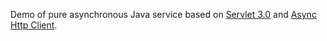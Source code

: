 Demo of pure asynchronous Java service based on [Servlet 3.0](http://www.jcp.org/en/jsr/detail?id=315) and [Async Http Client](https://github.com/sonatype/async-http-client).
